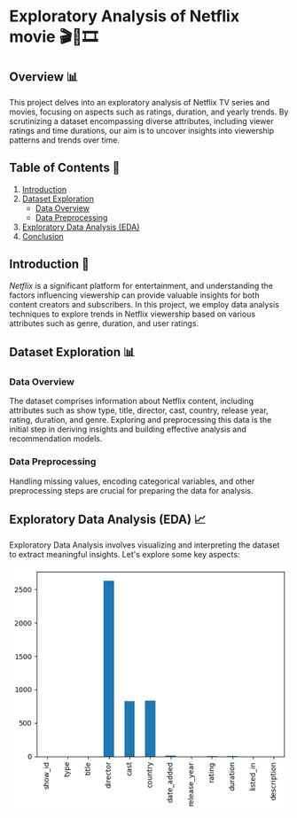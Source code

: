 # Exploratory Analysis of Netflix movie 🎬🌈🎞️

## Overview 📊

This project delves into an exploratory analysis of Netflix TV series and movies, focusing on aspects such as ratings, duration, and yearly trends. By scrutinizing a dataset encompassing diverse attributes, including viewer ratings and time durations, our aim is to uncover insights into viewership patterns and trends over time.

## Table of Contents 📑

1. [Introduction](#introduction)
2. [Dataset Exploration](#dataset-exploration)
    - [Data Overview](#data-overview)
    - [Data Preprocessing](#data-preprocessing)
3. [Exploratory Data Analysis (EDA)](#exploratory-data-analysis-eda)
4. [Conclusion](#conclusion)

## Introduction 🚀

_Netflix_ is a significant platform for entertainment, and understanding the factors influencing viewership can provide valuable insights for both content creators and subscribers. In this project, we employ data analysis techniques to explore trends in Netflix viewership based on various attributes such as genre, duration, and user ratings.

## Dataset Exploration 📊

### Data Overview

The dataset comprises information about Netflix content, including attributes such as show type, title, director, cast, country, release year, rating, duration, and genre. Exploring and preprocessing this data is the initial step in deriving insights and building effective analysis and recommendation models.

### Data Preprocessing

Handling missing values, encoding categorical variables, and other preprocessing steps are crucial for preparing the data for analysis.

## Exploratory Data Analysis (EDA) 📈

Exploratory Data Analysis involves visualizing and interpreting the dataset to extract meaningful insights. Let's explore some key aspects:

![Data Distributions](movie_charts/Missing%20Value%20Bar%20Graph.png)
